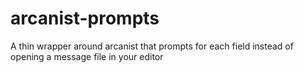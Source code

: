 arcanist-prompts
================

A thin wrapper around arcanist that prompts for each field instead of opening a message file in your editor
